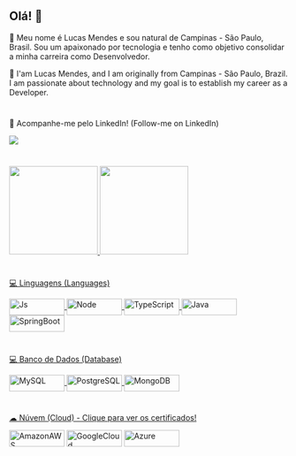 ## Olá! 🚀
👨 Meu nome é Lucas Mendes e sou natural de Campinas - São Paulo, Brasil. Sou um apaixonado por tecnologia e tenho como objetivo consolidar a minha carreira como Desenvolvedor. 

👨 I'am Lucas Mendes, and I am originally from Campinas - São Paulo, Brazil. I am passionate about technology and my goal is to establish my career as a Developer.

#

📱 Acompanhe-me pelo LinkedIn! (Follow-me on LinkedIn)
<div> 
    <a href="https://www.linkedin.com/in/lucas-mendes-fabbri/" target="_blank"><img src="https://img.shields.io/badge/-LinkedIn-%230077B5?style=for-the-badge&logo=linkedin&logoColor=white" target="_blank"></a> 
</div>

#

<div align="left">
  <a href="https://github.com/lucasfabbrim">
  <img height="160em" src="https://github-readme-stats.vercel.app/api?username=lucasfabbrim&show_icons=true&theme=dark&include_all_commits=true&count_private=true"/>
  <img height="160em" src="https://github-readme-stats.vercel.app/api/top-langs/?username=lucasfabbrim&layout=compact&langs_count=7&theme=dark"/>
</div>
      
#
💻 Linguagens (Languages)
<div style="display: inline_block">
  <img align="center" alt="Js" height="30" width="100" src="https://img.shields.io/badge/JavaScript-F7DF1E?style=for-the-badge&logo=javascript&logoColor=black">
  <img align="center" alt="Node" height="30" width="100" src="https://img.shields.io/badge/Node.js-43853D?style=for-the-badge&logo=node.js&logoColor=white">
  <img align="center" alt="TypeScript" height="30" width="100" src="https://img.shields.io/badge/TypeScript-007ACC?style=for-the-badge&logo=typescript&logoColor=white">
  <img align="center" alt="Java" height="30" width="100" src="https://img.shields.io/badge/Java-ED8B00?style=for-the-badge&logo=openjdk&logoColor=white">
  <img align="center" alt="SpringBoot" height="30" width="100" src="https://img.shields.io/badge/Spring-6DB33F?style=for-the-badge&logo=spring&logoColor=white">
</div>

#

💻 Banco de Dados (Database)
<div style="display: inline_block">
  <img align="center" alt="MySQL" height="30" width="100" src="https://img.shields.io/badge/MySQL-00000F?style=for-the-badge&logo=mysql&logoColor=white">
  <img align="center" alt="PostgreSQL" height="30" width="100" src="https://img.shields.io/badge/PostgreSQL-316192?style=for-the-badge&logo=postgresql&logoColor=white">
  <img align="center" alt="MongoDB" height="30" width="100" src="https://img.shields.io/badge/MongoDB-4EA94B?style=for-the-badge&logo=mongodb&logoColor=white">
</div>

 #

 ☁ Núvem (Cloud) - Clique para ver os certificados!
<div style="display: inline_block">
  <a href="https://www.udemy.com/certificate/UC-e61256a0-3c84-44f7-94c8-b8783a3423e1/"><img align="center" alt="AmazonAWS" height="30" width="100" src="https://img.shields.io/badge/Amazon_AWS-232F3E?style=for-the-badge&logo=amazon-aws&logoColor=white"></a>
  <a href="https://www.sp.senai.br/consulta-certificado?qrcode=51222234712/13207237"><img align="center" alt="GoogleCloud" height="30" width="100" src="https://img.shields.io/badge/Google_Cloud-4285F4?style=for-the-badge&logo=google-cloud&logoColor=white"></a>
  <a href="https://www.udemy.com/certificate/UC-0a97696c-7c30-4477-b5ad-a496e31f6bcd/"><img align="center" alt="Azure" height="30" width="100" src="https://img.shields.io/badge/Microsoft_Azure-0089D6?style=for-the-badge&logo=microsoft-azure&logoColor=white"></a>
</div>

 
